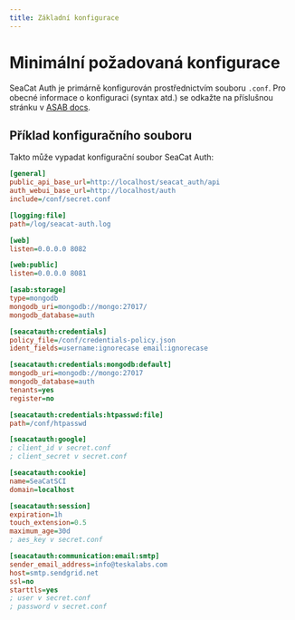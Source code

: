 ```yaml
---
title: Základní konfigurace
---
```


# Minimální požadovaná konfigurace

SeaCat Auth je primárně konfigurován prostřednictvím souboru `.conf`.
Pro obecné informace o konfiguraci (syntax atd.) se odkažte na příslušnou 
stránku v [ASAB docs](https://asab.readthedocs.io/en/latest/asab/config.html).

## Příklad konfiguračního souboru

Takto může vypadat konfigurační soubor SeaCat Auth:

```ini
[general]
public_api_base_url=http://localhost/seacat_auth/api
auth_webui_base_url=http://localhost/auth
include=/conf/secret.conf

[logging:file]
path=/log/seacat-auth.log

[web]
listen=0.0.0.0 8082

[web:public]
listen=0.0.0.0 8081

[asab:storage]
type=mongodb
mongodb_uri=mongodb://mongo:27017/
mongodb_database=auth

[seacatauth:credentials]
policy_file=/conf/credentials-policy.json
ident_fields=username:ignorecase email:ignorecase

[seacatauth:credentials:mongodb:default]
mongodb_uri=mongodb://mongo:27017
mongodb_database=auth
tenants=yes
register=no

[seacatauth:credentials:htpasswd:file]
path=/conf/htpasswd

[seacatauth:google]
; client_id v secret.conf
; client_secret v secret.conf

[seacatauth:cookie]
name=SeaCatSCI
domain=localhost

[seacatauth:session]
expiration=1h
touch_extension=0.5
maximum_age=30d
; aes_key v secret.conf

[seacatauth:communication:email:smtp]
sender_email_address=info@teskalabs.com
host=smtp.sendgrid.net
ssl=no
starttls=yes
; user v secret.conf
; password v secret.conf
```